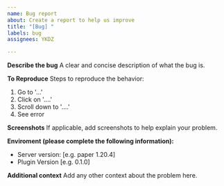 ```yaml
---
name: Bug report
about: Create a report to help us improve
title: "[Bug] "
labels: bug
assignees: YKDZ

---
```


**Describe the bug**
A clear and concise description of what the bug is.

**To Reproduce**
Steps to reproduce the behavior:

1. Go to '...'
2. Click on '....'
3. Scroll down to '....'
4. See error

**Screenshots**
If applicable, add screenshots to help explain your problem.

**Enviroment (please complete the following information):**

- Server version: [e.g. paper 1.20.4]
- Plugin Version [e.g. 0.1.0]

**Additional context**
Add any other context about the problem here.
